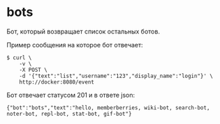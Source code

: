 # bots

Бот, который возвращает список остальных ботов.

Пример сообщения на которое бот отвечает:

    $ curl \
        -v \
        -X POST \
        -d '{"text":"list","username":"123","display_name":"login"}' \
        http://docker:8080/event

Бот отвечает статусом 201 и в ответе json:

    {"bot":"bots","text":"hello, memberberries, wiki-bot, search-bot, noter-bot, repl-bot, stat-bot, gif-bot"}
